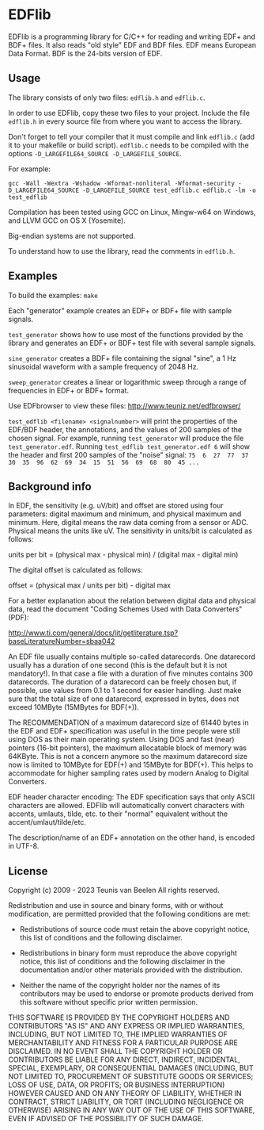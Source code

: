 # EDFlib

EDFlib is a programming library for C/C++ for reading and writing EDF+ and BDF+ files.
It also reads "old style" EDF and BDF files.
EDF means European Data Format. BDF is the 24-bits version of EDF.


## Usage

The library consists of only two files: `edflib.h` and `edflib.c`.

In order to use EDFlib, copy these two files to your project.
Include the file `edflib.h` in every source file from where you want to access the library.

Don't forget to tell your compiler that it must compile and link `edflib.c` (add it to
your makefile or build script). `edflib.c` needs to be compiled with the options
`-D_LARGEFILE64_SOURCE -D_LARGEFILE_SOURCE`.

For example:

`gcc -Wall -Wextra -Wshadow -Wformat-nonliteral -Wformat-security -D_LARGEFILE64_SOURCE -D_LARGEFILE_SOURCE test_edflib.c edflib.c -lm -o test_edflib`

Compilation has been tested using GCC on Linux, Mingw-w64 on Windows, and LLVM GCC on OS X (Yosemite).

Big-endian systems are not supported.

To understand how to use the library, read the comments in `edflib.h`.


## Examples

To build the examples: `make`

Each "generator" example creates an EDF+ or BDF+ file with sample signals.

`test_generator` shows how to use most of the functions provided by the library and generates an
EDF+ or BDF+ test file with several sample signals.

`sine_generator` creates a BDF+ file containing the signal "sine", a 1 Hz sinusoidal waveform with a
sample frequency of 2048 Hz.

`sweep_generator` creates a linear or logarithmic sweep through a range of frequencies in EDF+ or
BDF+ format.

Use EDFbrowser to view these files: http://www.teuniz.net/edfbrowser/

`test_edflib <filename> <signalnumber>` will print the properties of the EDF/BDF header, the
annotations, and the values of 200 samples of the chosen signal. For example, running
`test_generator` will produce the file `test_generator.edf`. Running `test_edflib test_generator.edf 6`
will show the header and first 200 samples of the "noise" signal:
`75  6  27  77  37  30  35  96  62  69  34  15  51  56  69  68  80  45 ...`

## Background info

In EDF, the sensitivity (e.g. uV/bit) and offset are stored using four parameters:
digital maximum and minimum, and physical maximum and minimum.
Here, digital means the raw data coming from a sensor or ADC. Physical means the units like uV.
The sensitivity in units/bit is calculated as follows:

units per bit = (physical max - physical min) / (digital max - digital min)

The digital offset is calculated as follows:

offset = (physical max / units per bit) - digital max

For a better explanation about the relation between digital data and physical data,
read the document "Coding Schemes Used with Data Converters" (PDF):

http://www.ti.com/general/docs/lit/getliterature.tsp?baseLiteratureNumber=sbaa042

An EDF file usually contains multiple so-called datarecords. One datarecord usually has a duration of one second (this is the default but it is not mandatory!).
In that case a file with a duration of five minutes contains 300 datarecords. The duration of a datarecord can be freely chosen but, if possible, use values from
0.1 to 1 second for easier handling. Just make sure that the total size of one datarecord, expressed in bytes, does not exceed 10MByte (15MBytes for BDF(+)).

The RECOMMENDATION of a maximum datarecord size of 61440 bytes in the EDF and EDF+ specification was useful in the time people were still using DOS as their main operating system.
Using DOS and fast (near) pointers (16-bit pointers), the maximum allocatable block of memory was 64KByte.
This is not a concern anymore so the maximum datarecord size now is limited to 10MByte for EDF(+) and 15MByte for BDF(+). This helps to accommodate for higher sampling rates
used by modern Analog to Digital Converters.

EDF header character encoding: The EDF specification says that only ASCII characters are allowed.
EDFlib will automatically convert characters with accents, umlauts, tilde, etc. to their "normal" equivalent without the accent/umlaut/tilde/etc.

The description/name of an EDF+ annotation on the other hand, is encoded in UTF-8.


## License

Copyright (c) 2009 - 2023 Teunis van Beelen
All rights reserved.

Redistribution and use in source and binary forms, with or without
modification, are permitted provided that the following conditions are met:

* Redistributions of source code must retain the above copyright notice, this
  list of conditions and the following disclaimer.

* Redistributions in binary form must reproduce the above copyright notice,
  this list of conditions and the following disclaimer in the documentation
  and/or other materials provided with the distribution.

* Neither the name of the copyright holder nor the names of its
  contributors may be used to endorse or promote products derived from
  this software without specific prior written permission.

THIS SOFTWARE IS PROVIDED BY THE COPYRIGHT HOLDERS AND CONTRIBUTORS "AS IS"
AND ANY EXPRESS OR IMPLIED WARRANTIES, INCLUDING, BUT NOT LIMITED TO, THE
IMPLIED WARRANTIES OF MERCHANTABILITY AND FITNESS FOR A PARTICULAR PURPOSE ARE
DISCLAIMED. IN NO EVENT SHALL THE COPYRIGHT HOLDER OR CONTRIBUTORS BE LIABLE
FOR ANY DIRECT, INDIRECT, INCIDENTAL, SPECIAL, EXEMPLARY, OR CONSEQUENTIAL
DAMAGES (INCLUDING, BUT NOT LIMITED TO, PROCUREMENT OF SUBSTITUTE GOODS OR
SERVICES; LOSS OF USE, DATA, OR PROFITS; OR BUSINESS INTERRUPTION) HOWEVER
CAUSED AND ON ANY THEORY OF LIABILITY, WHETHER IN CONTRACT, STRICT LIABILITY,
OR TORT (INCLUDING NEGLIGENCE OR OTHERWISE) ARISING IN ANY WAY OUT OF THE USE
OF THIS SOFTWARE, EVEN IF ADVISED OF THE POSSIBILITY OF SUCH DAMAGE.
